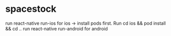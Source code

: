 # spacestock
 
 run react-native run-ios for ios -> install pods first. Run cd ios && pod install && cd ..
 run react-native run-android for android
